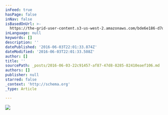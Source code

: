 ```yaml
---
inFeed: true
hasPage: false
inNav: false
isBasedOnUrl: >-
  https://the-grid-user-content.s3-us-west-2.amazonaws.com/bde6e186-d7d2-4b75-a44b-1d930853edc5.jpg
inLanguage: null
keywords: []
description: ''
datePublished: '2016-06-03T22:01:33.874Z'
dateModified: '2016-06-03T22:01:33.508Z'
author: []
title: ''
sourcePath: _posts/2016-06-03-22c91457-af87-47d8-8285-82410eaef106.md
authors: []
publisher: null
starred: false
_context: 'http://schema.org'
_type: Article

---
```

![](https://the-grid-user-content.s3-us-west-2.amazonaws.com/bde6e186-d7d2-4b75-a44b-1d930853edc5.jpg)